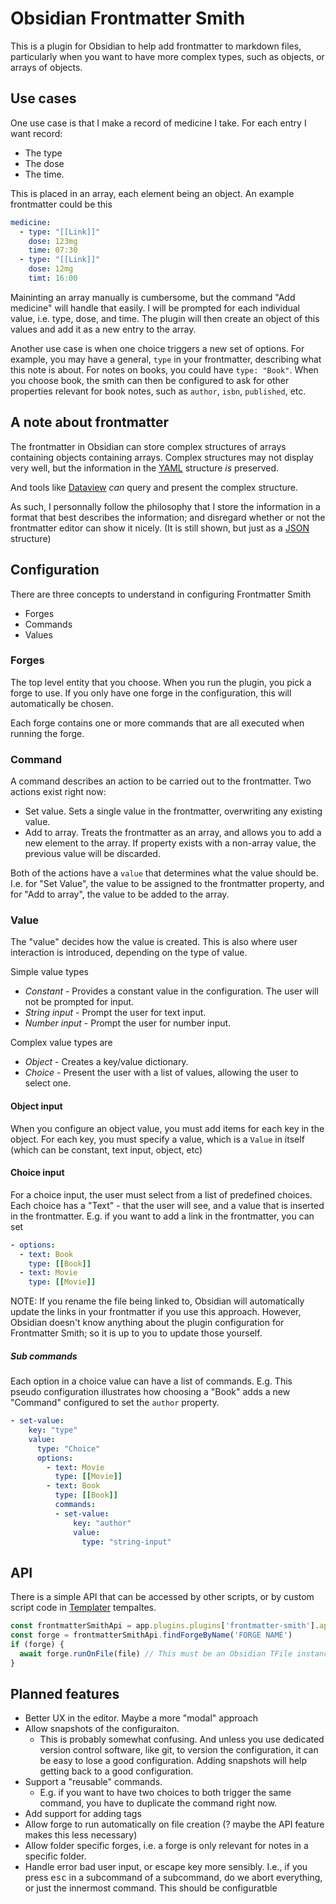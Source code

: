 # Obsidian Frontmatter Smith

This is a plugin for Obsidian to help add frontmatter to markdown files, 
particularly when you want to have more complex types, such as objects, or
arrays of objects.

## Use cases

One use case is that I make a record of medicine I take. For each entry I want
record:

- The type
- The dose
- The time.

This is placed in an array, each element being an object. An example frontmatter
could be this

```yaml
medicine:
  - type: "[[Link]]"
    dose: 123mg
    time: 07:30
  - type: "[[Link]]"
    dose: 12mg
    timt: 16:00
```

Maininting an array manually is cumbersome, but the command "Add medicine" will
handle that easily. I will be prompted for each individual value, i.e. type,
dose, and time. The plugin will then create an object of this values and add it
as a new entry to the array.

Another use case is when one choice triggers a new set of options. For example,
you may have a general, `type` in your frontmatter, describing what this note is
about. For notes on books, you could have `type: "Book"`. When you choose book,
the smith can then be configured to ask for other properties relevant for book
notes, such as `author`, `isbn`, `published`, etc.

## A note about frontmatter

The frontmatter in Obsidian can store complex structures of arrays containing
objects containing arrays. Complex structures may not display very well, but the
information in the [YAML](https://en.wikipedia.org/wiki/YAML) structure _is_
preserved.

And tools like [Dataview](https://blacksmithgu.github.io/obsidian-dataview/) _can_
query and present the complex structure.

As such, I personnally follow the philosophy that I store the information in a
format that best describes the information; and disregard whether or not the
frontmatter editor can show it nicely. (It is still shown, but just as a
[JSON](https://www.json.org/json-en.html)
structure)

## Configuration

There are three concepts to understand in configuring Frontmatter Smith

- Forges
- Commands
- Values

### Forges

The top level entity that you choose. When you run the plugin, you pick a forge
to use. If you only have one forge in the configuration, this will automatically
be chosen.

Each forge contains one or more commands that are all executed when running the
forge.

### Command

A command describes an action to be carried out to the frontmatter. Two actions
exist right now:

- Set value. Sets a single value in the frontmatter, overwriting any existing
  value.
- Add to array. Treats the frontmatter as an array, and allows you to add a new
  element to the array. If property exists with a non-array value, the previous
  value will be discarded.

Both of the actions have a `value` that determines what the value should be.
I.e. for "Set Value", the value to be assigned to the frontmatter property, and
for "Add to array", the value to be added to the array.

### Value

The "value" decides how the value is created. This is also where user
interaction is introduced, depending on the type of value.

Simple value types

- _Constant_ - Provides a constant value in the configuration. The user will
  not be prompted for input.
- _String input_ - Prompt the user for text input.
- _Number input_ - Prompt the user for number input.

Complex value types are

- _Object_ - Creates a key/value dictionary. 
- _Choice_ - Present the user with a list of values, allowing the user to select
  one.

#### Object input

When you configure an object value, you must add items for each key in the
object. For each key, you must specify a value, which is a `Value` in itself
(which can be constant, text input, object, etc)

####  Choice input

For a choice input, the user must select from a list of predefined choices. Each
choice has a "Text" - that the user will see, and a value that is inserted in
the frontmatter. E.g. if you want to add a link in the frontmatter, you can set

```yaml
- options:
  - text: Book
    type: [[Book]]
  - text: Movie
    type: [[Movie]]
```

NOTE: If you rename the file being linked to, Obsidian will automatically update
the links in your frontmatter if you use this approach. However, Obsidian
doesn't know anything about the plugin configuration for Frontmatter Smith; so
it is up to you to update those yourself.

##### Sub commands

Each option in a choice value can have a list of commands. E.g. This pseudo
configuration illustrates how choosing a "Book" adds a new "Command" configured
to set the `author` property.

```yaml
- set-value:
    key: "type"
    value:
      type: "Choice"
      options:
        - text: Movie
          type: [[Movie]]
        - text: Book
          type: [[Book]]
          commands:
          - set-value:
              key: "author"
              value:
                type: "string-input"
```

## API

There is a simple API that can be accessed by other scripts, or by custom script
code in [Templater](https://silentvoid13.github.io/Templater/) tempaltes.

```javascript
const frontmatterSmithApi = app.plugins.plugins['frontmatter-smith'].api;
const forge = frontmatterSmithApi.findForgeByName('FORGE NAME')
if (forge) {
  await forge.runOnFile(file) // This must be an Obsidian TFile instance.
}
```

## Planned features

- Better UX in the editor. Maybe a more "modal" approach
- Allow snapshots of the configuraiton.
  - This is probably somewhat confusing. And unless you use dedicated version
    control software, like git, to version the configuration, it can be easy to
    lose a good configuration. Adding snapshots will help getting back to a good
    configuration.
- Support a "reusable" commands. 
  - E.g. if you want to have two choices to both trigger the same command, you have to duplicate the command right now.
- Add support for adding tags
- Allow forge to run automatically on file creation (? maybe the API feature makes this less necessary)
- Allow folder specific forges, i.e. a forge is only relevant for notes in a
  specific folder.
- Handle error bad user input, or escape key more sensibly. I.e., if you press
  <kbd>esc</kbd> in a subcommand of a subcommand, do we abort everything, or just
  the innermost command. This should be configuratble
